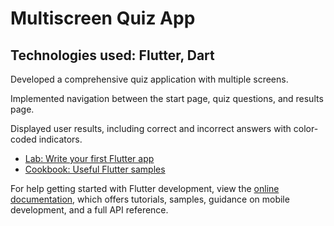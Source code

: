 # Multiscreen Quiz App
## Technologies used: Flutter, Dart

Developed a comprehensive quiz application with multiple screens.

Implemented navigation between the start page, quiz questions, and results page.

Displayed user results, including correct and incorrect answers with color-coded indicators.


- [Lab: Write your first Flutter app](https://docs.flutter.dev/get-started/codelab)
- [Cookbook: Useful Flutter samples](https://docs.flutter.dev/cookbook)

For help getting started with Flutter development, view the
[online documentation](https://docs.flutter.dev/), which offers tutorials,
samples, guidance on mobile development, and a full API reference.
